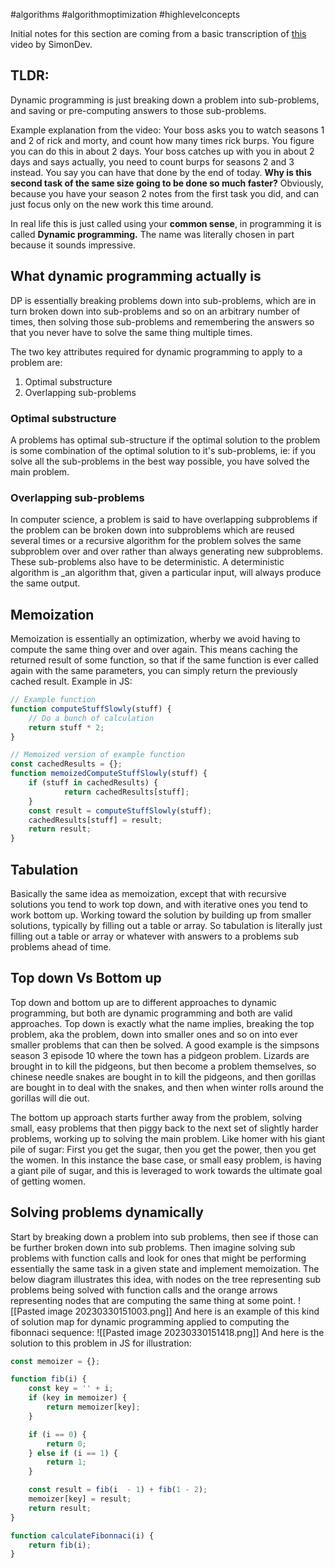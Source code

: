 #algorithms #algorithmoptimization #highlevelconcepts

Initial notes for this section are coming from a basic transcription of [this](https://www.youtube.com/watch?v=6z4ePR7YYa8) video by SimonDev.

## TLDR:
Dynamic programming is just breaking down a problem into sub-problems, and saving or pre-computing answers to those sub-problems.

Example explanation from the video: 
Your boss asks you to watch seasons 1 and 2 of rick and morty, and count how many times rick burps. You figure you can do this in about 2 days. Your boss catches up with you in about 2 days and says actually, you need to count burps for seasons 2 and 3 instead. You say you can have that done by the end of today. **Why is this second task of the same size going to be done so much faster?** Obviously, because you have your season 2 notes from the first task you did, and can just focus only on the new work this time around.

In real life this is just called using your **common sense**, in programming it is called **Dynamic programming.** The name was literally chosen in part because it sounds impressive.

## What dynamic programming actually is
DP is essentially breaking problems down into sub-problems, which are in turn broken down into sub-problems and so on an arbitrary number of times, then solving those sub-problems and remembering the answers so that you never have to solve the same thing multiple times.

The two key attributes required for dynamic programming to apply to a problem are:
1. Optimal substructure
2. Overlapping sub-problems

### Optimal substructure
A problems has optimal sub-structure if the optimal solution to the problem is some combination of the optimal solution to it's sub-problems, ie: if you solve all the sub-problems in the best way possible, you have solved the main problem.

### Overlapping sub-problems
In computer science, a problem is said to have overlapping subproblems if the problem can be broken down into subproblems which are reused several times or a recursive algorithm for the problem solves the same subproblem over and over rather than always generating new subproblems. These sub-problems also have to be deterministic. A deterministic algorithm is _an algorithm that, given a particular input, will always produce the same output.

## Memoization
Memoization is essentially an optimization, wherby we avoid having to compute the same thing over and over again. This means caching the returned result of some function, so that if the same function is ever called again with the same parameters, you can simply return the previously cached result.
Example in JS:
```js
// Example function
function computeStuffSlowly(stuff) {
	// Do a bunch of calculation
	return stuff * 2;
}

// Memoized version of example function
const cachedResults = {};
function memoizedComputeStuffSlowly(stuff) {
	if (stuff in cachedResults) {
			return cachedResults[stuff];
	}
	const result = computeStuffSlowly(stuff);
	cachedResults[stuff] = result;
	return result;	
}
```

## Tabulation
Basically the same idea as memoization, except that with recursive solutions you tend to work top down, and with iterative ones you tend to work bottom up. Working toward the solution by building up from smaller solutions, typically by filling out a table or array. So tabulation is literally just filling out a table or array or whatever with answers to a problems sub problems ahead of time.

## Top down Vs Bottom up
Top down and bottom up are to different approaches to dynamic programming, but both are dynamic programming and both are valid approaches. Top down is exactly what the name implies, breaking the top problem, aka the problem, down into smaller ones and so on into ever smaller problems that can then be solved. A good example is the simpsons season 3 episode 10 where the town has a pidgeon problem. Lizards are brought in to kill the pidgeons, but then become a problem themselves, so chinese needle snakes are bought in to kill the pidgeons, and then gorillas are bought in to deal with the snakes, and then when winter rolls around the gorillas will die out.

The bottom up approach starts further away from the problem, solving small, easy problems that then piggy back to the next set of slightly harder problems, working up to solving the main problem. Like homer with his giant pile of sugar: First you get the sugar, then you get the power, then you get the women. In this instance the base case, or small easy problem, is having a giant pile of sugar, and this is leveraged to work towards the ultimate goal of getting women.

## Solving problems dynamically
Start by breaking down a problem into sub problems, then see if those can be further broken down into sub problems. Then imagine solving sub problems with function calls and look for ones that might be performing essentially the same task in a given state and implement memoization. The below diagram illustrates this idea, with nodes on the tree representing sub problems being solved with function calls and the orange arrows representing nodes that are computing the same thing at some point.
![[Pasted image 20230330151003.png]]
And here is an example of this kind of solution map for dynamic programming applied to computing the fibonnaci sequence:
![[Pasted image 20230330151418.png]]
And here is the solution to this problem in JS for illustration:
```js
const memoizer = {};

function fib(i) {
	const key = '' + i;
	if (key in memoizer) {
		return memoizer[key];
	}

	if (i == 0) {
		return 0;
	} else if (i == 1) {
		return 1;
	}

	const result = fib(i  - 1) + fib(1 - 2);
	memoizer[key] = result;
	return result;
}

function calculateFibonnaci(i) {
	return fib(i);
}
```